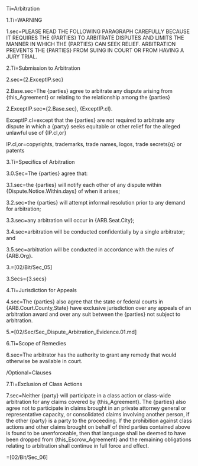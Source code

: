 Ti=Arbitration

1.Ti=WARNING

1.sec=<span style="text-transform: uppercase">Please read the following paragraph carefully because it requires the {parties} to arbitrate disputes and limits the manner in which the {parties} can seek relief.  Arbitration prevents the {parties} from suing in court or from having a jury trial.</span>

2.Ti=Submission to Arbitration

2.sec={2.ExceptIP.sec}

2.Base.sec=The {parties} agree to arbitrate any dispute arising from {this_Agreement} or relating to the relationship among the {parties}

2.ExceptIP.sec={2.Base.sec}, {ExceptIP.cl}.

ExceptIP.cl=except that the {parties} are not required to arbitrate any dispute in which a {party} seeks equitable or other relief for the alleged unlawful use of {IP.cl,or}

IP.cl,or=copyrights, trademarks, trade names, logos, trade secrets{q} or patents

3.Ti=Specifics of Arbitration

3.0.Sec=The {parties} agree that:

3.1.sec=the {parties} will notify each other of any dispute within {Dispute.Notice.Within.days} of when it arises;

3.2.sec=the {parties} will attempt informal resolution prior to any demand for arbitration;

3.3.sec=any arbitration will occur in {ARB.Seat.City};

3.4.sec=arbitration will be conducted confidentially by a single arbitrator; and

3.5.sec=arbitration will be conducted in accordance with the rules of {ARB.Org}.

3.=[02/Bit/Sec_05]

3.Secs={3.secs}


4.Ti=Jurisdiction for Appeals

4.sec=The {parties} also agree that the state or federal courts in {ARB.Court.County,State} have exclusive jurisdiction over any appeals of an arbitration award and over any suit between the {parties} not subject to arbitration.

5.=[02/Sec/Sec_Dispute_Arbitration_Evidence.01.md]

6.Ti=Scope of Remedies

6.sec=The arbitrator has the authority to grant any remedy that would otherwise be available in court.

/Optional=Clauses

7.Ti=Exclusion of Class Actions

7.sec=Neither {party} will participate in a class action or class-wide arbitration for any claims covered by {this_Agreement}. The {parties} also agree not to participate in claims brought in an private attorney general or representative capacity, or consolidated claims involving another person, if the other {party} is a party to the proceeding.  If the prohibition against class actions and other claims brought on behalf of third parties contained above is found to be unenforceable, then that language shall be deemed to have been dropped from {this_Escrow_Agreement} and the remaining obligations relating to arbitration shall continue in full force and effect.

=[02/Bit/Sec_06]